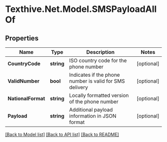 # Texthive.Net.Model.SMSPayloadAllOf

## Properties

Name | Type | Description | Notes
------------ | ------------- | ------------- | -------------
**CountryCode** | **string** | ISO country code for the phone number | [optional] 
**ValidNumber** | **bool** | Indicates if the phone number is valid for SMS delivery | [optional] 
**NationalFormat** | **string** | Locally formatted version of the phone number | [optional] 
**Payload** | **string** | Additional payload information in JSON format | [optional] 

[[Back to Model list]](../README.md#documentation-for-models) [[Back to API list]](../README.md#documentation-for-api-endpoints) [[Back to README]](../README.md)

